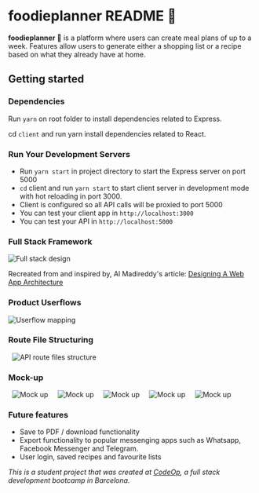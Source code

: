 # foodieplanner README :memo:

**foodieplanner** :tomato: is a platform where users can create meal plans of up to a week. Features allow users to generate either a shopping list or a recipe based on what they already have at home.

## Getting started

### Dependencies

Run `yarn` on root folder to install dependencies related to Express.

cd `client` and run yarn install dependencies related to React.

### Run Your Development Servers

- Run `yarn start` in project directory to start the Express server on port 5000
- `cd` client and run `yarn start` to start client server in development mode with hot reloading in port 3000.
- Client is configured so all API calls will be proxied to port 5000
- You can test your client app in `http://localhost:3000`
- You can test your API in `http://localhost:5000`
  &nbsp;
  &nbsp;

### Full Stack Framework

![Full stack design](/design/fs-architecture.png)

Recreated from and inspired by, Al Madireddy's article:
[Designing A Web App Architecture](https://dev.to/almadireddy/full-stack-101-2-designing-our-web-app-architecture-l6a)
&nbsp;
&nbsp;

### Product Userflows

![Userflow mapping](/design/user-flow.png)
&nbsp;
&nbsp;

### Route File Structuring

&nbsp;
![API route files structure](/design/url-routing.png)
&nbsp;
&nbsp;

### Mock-up

&nbsp;
![Mock up](/design/landingpage.png)
&nbsp;
&nbsp;
![Mock up](design/mealplanner.png)
&nbsp;
&nbsp;
![Mock up](/design/shoppingList.png)
&nbsp;
&nbsp;
![Mock up](/design/recipePage.png)
&nbsp;
&nbsp;
![Mock up](/design/ingredients.png)

### Future features

- Save to PDF / download functionality
- Export functionality to popular messenging apps such as Whatsapp, Facebook Messenger and Telegram.
- User login, saved recipes and favourite lists

_This is a student project that was created at [CodeOp](http://codeop.tech), a full stack development bootcamp in Barcelona._
